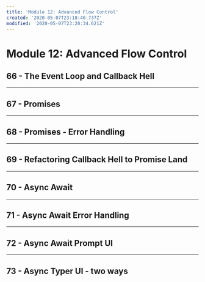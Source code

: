 ```yaml
---
title: 'Module 12: Advanced Flow Control'
created: '2020-05-07T23:18:40.737Z'
modified: '2020-05-07T23:20:34.621Z'
---
```


# Module 12: Advanced Flow Control 

## 66 - The Event Loop and Callback Hell 







































---

## 67 - Promises

---

## 68 - Promises - Error Handling

---

## 69 - Refactoring Callback Hell to Promise Land

---

## 70 - Async Await

---

## 71 - Async Await Error Handling

---

## 72 - Async Await Prompt UI

---

## 73 - Async Typer UI - two ways
